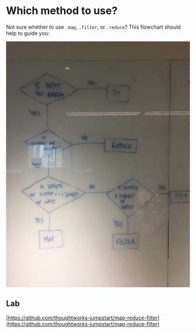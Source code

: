 # Which method to use?

Not sure whether to use `.map`, `.filter`, or `.reduce`? This flowchart should help to guide you:

![map-reduce-filter](../../.gitbook/assets/map-reduce-filter.png)

## Lab

[https://github.com/thoughtworks-jumpstart/map-reduce-filter](https://github.com/thoughtworks-jumpstart/map-reduce-filter)


